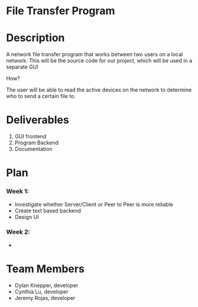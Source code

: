 # File Transfer Program

# Description
A network file transfer program that works between two users on a local network.
This will be the source code for our project, which will be used in a separate GUI

How?

The user will be able to read the active devices on the network to determine who to send a certain file to.

# Deliverables

1. GUI frontend
2. Program Backend
3. Documentation

# Plan

### Week 1:
- Investigate whether Server/Client or Peer to Peer is more reliable
- Create text based backend
- Design UI
### Week 2:
- 

# Team Members
* Dylan Knepper, developer
* Cynthia Lu, developer
* Jeremy Rojas, developer
